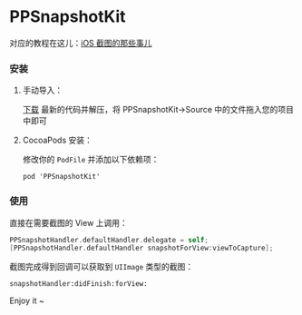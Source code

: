 # PPSnapshotKit
对应的教程在这儿：[iOS 截图的那些事儿](https://www.jianshu.com/p/3327ffeb7fa5)



### 安装

1. 手动导入：

   [下载](https://github.com/VernonVan/PPSnapshotKit/archive/master.zip) 最新的代码并解压，将 PPSnapshotKit->Source 中的文件拖入您的项目中即可

   

2. CocoaPods 安装：

   修改你的 `PodFile` 并添加以下依赖项：

   ```
   pod 'PPSnapshotKit'
   ```

   

### 使用

直接在需要截图的 View 上调用：

```objective-c
PPSnapshotHandler.defaultHandler.delegate = self;
[PPSnapshotHandler.defaultHandler snapshotForView:viewToCapture];
```

截图完成得到回调可以获取到 `UIImage` 类型的截图：

```
snapshotHandler:didFinish:forView:
```



Enjoy it ~